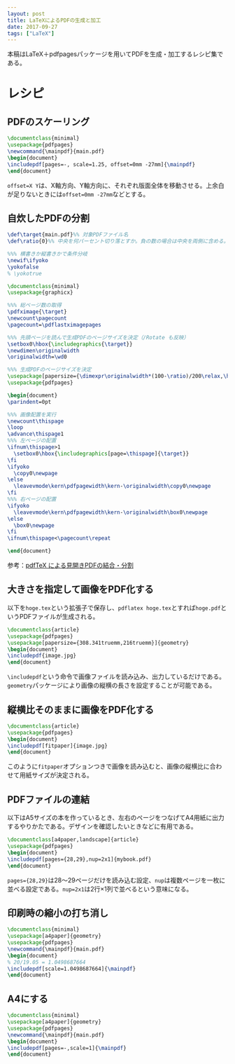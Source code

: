 ```yaml
---
layout: post
title: LaTeXによるPDFの生成と加工
date: 2017-09-27
tags: ["LaTeX"]
---
```


本稿はLaTeX＋pdfpagesパッケージを用いてPDFを生成・加工するレシピ集である。

# レシピ
## PDFのスケーリング
```tex
\documentclass{minimal}
\usepackage{pdfpages}
\newcommand{\mainpdf}{main.pdf}
\begin{document}
\includepdf[pages=-, scale=1.25, offset=0mm -27mm]{\mainpdf}
\end{document}
```

`offset=X Y`は、X軸方向、Y軸方向に、それぞれ版面全体を移動させる。上余白が足りないときには`offset=0mm -27mm`などとする。

## 自炊したPDFの分割
```tex
\def\target{main.pdf}%% 対象PDFファイル名
\def\ratio{0}%% 中央を何パーセント切り落とすか。負の数の場合は中央を両側に含める。-99〜99の百分率値を指定。

%%% 横書きか縦書きかで条件分岐
\newif\ifyoko
\yokofalse
% \yokotrue

\documentclass{minimal}
\usepackage{graphicx}

%%% 総ページ数の取得
\pdfximage{\target}
\newcount\pagecount
\pagecount=\pdflastximagepages

%%% 先頭ページを読んで生成PDFのページサイズを決定（/Rotate も反映）
\setbox0\hbox{\includegraphics{\target}}
\newdimen\originalwidth
\originalwidth=\wd0

%%% 生成PDFのページサイズを決定
\usepackage[papersize={\dimexpr\originalwidth*(100-\ratio)/200\relax,\ht0},margin=0pt]{geometry}
\usepackage{pdfpages}

\begin{document}
\parindent=0pt

%%% 画像配置を実行
\newcount\thispage
\loop
\advance\thispage1
%%% 左ページの配置
\ifnum\thispage>1
  \setbox0\hbox{\includegraphics[page=\thispage]{\target}}
\fi
\ifyoko
  \copy0\newpage
\else
  \leavevmode\kern\pdfpagewidth\kern-\originalwidth\copy0\newpage
\fi
%%% 右ページの配置
\ifyoko
  \leavevmode\kern\pdfpagewidth\kern-\originalwidth\box0\newpage
\else
  \box0\newpage
\fi
\ifnum\thispage<\pagecount\repeat

\end{document}
```

参考：[pdfTeX による見開きPDFの結合・分割](https://doratex.hatenablog.jp/entry/20160610/1465560005)

## 大きさを指定して画像をPDF化する
以下を`hoge.tex`という拡張子で保存し、`pdflatex hoge.tex`とすれば`hoge.pdf`というPDFファイルが生成される。

```tex
\documentclass{article}
\usepackage{pdfpages}
\usepackage[papersize={308.341truemm,216truemm}]{geometry}
\begin{document}
\includepdf{image.jpg}
\end{document}
```

`\includepdf`という命令で画像ファイルを読み込み、出力しているだけである。`geometry`パッケージにより画像の縦横の長さを設定することが可能である。


## 縦横比そのままに画像をPDF化する
```tex
\documentclass{article}
\usepackage{pdfpages}
\begin{document}
\includepdf[fitpaper]{image.jpg}
\end{document}
```

このように`fitpaper`オプションつきで画像を読み込むと、画像の縦横比に合わせて用紙サイズが決定される。

## PDFファイルの連結
以下はA5サイズの本を作っているとき、左右のページをつなげてA4用紙に出力するやりかたである。デザインを確認したいときなどに有用である。

```tex
\documentclass[a4paper,landscape]{article}
\usepackage{pdfpages}
\begin{document}
\includepdf[pages={28,29},nup=2x1]{mybook.pdf}
\end{document}
```

`pages={28,29}`は28～29ページだけを読み込む設定、`nup`は複数ページを一枚に並べる設定である。`nup=2x1`は2行×1列で並べるという意味になる。

<!-- ## 自炊したPDFファイルの加工と連結

```tex
\documentclass{article}
\usepackage{pdfpages}
\usepackage[a5paper]{geometry}
\begin{document}
\includepdf[pages=-,scale=1.25,offset=-14mm -23mm]{1.pdf}
\includepdf[pages=-,scale=1.25,offset=-14mm -23mm]{2.pdf}
\includepdf[pages=-,scale=1.25,offset=-14mm -23mm]{3.pdf}
\includepdf[pages=-,scale=1.25,offset=-14mm -23mm]{4.pdf}
\includepdf[pages=-,scale=1.25,offset=-14mm -23mm]{5.pdf}
\includepdf[pages=-,scale=1.25,offset=-14mm -23mm]{6.pdf}
\includepdf[pages=-,scale=1.25,offset=-14mm -23mm]{7.pdf}
\end{document}
```

```tex
\documentclass{article}
\usepackage{pdfpages}
\usepackage[a4paper,landscape]{geometry}
\newcount\K
\newcommand{\createPDF}{%
    \K=0
    \loop\ifnum\K<134 % while(K<pagecount)
        \includepdf[pages=-,scale=1.15,offset=-12mm 2mm]{\the\K.png}
    \advance\K by 1 % K++
    \repeat % end while
}
\begin{document}
\createPDF
\end{document}
```

scaleオプションとoffsetオプションを指定してやると周囲の切り落としが可能となる。 -->

<!-- ## 奇数ページ・偶数ページで異なる処理をする

```tex
\documentclass{article}
\usepackage{pdfpages}
\usepackage[a4paper]{geometry}
\newcommand{\targetpdf}{main.pdf}
\pdfximage{\targetpdf}
\newcount\pagecount
\pagecount=\pdflastximagepages
\advance\pagecount by 1
\newcount\K
\newcommand{\createPDF}{%
    \K=1
    \loop\ifnum\K<\pagecount
        \ifodd\K
            \includepdf[pages={\the\K},scale=1.25,offset=0mm -20mm]{\targetpdf}
        \else
            \includepdf[pages={\the\K},scale=1.25,offset=-15mm -20mm]{\targetpdf}
        \fi
    \advance\K by 1
    \repeat
}
\begin{document}
\createPDF
\end{document}
``` -->

## 印刷時の縮小の打ち消し
```tex
\documentclass{minimal}
\usepackage[a4paper]{geometry}
\usepackage{pdfpages}
\newcommand{\mainpdf}{main.pdf}
\begin{document}
% 20/19.05 = 1.0498687664
\includepdf[scale=1.0498687664]{\mainpdf}
\end{document}
```

## A4にする
```tex
\documentclass{minimal}
\usepackage[a4paper]{geometry}
\usepackage{pdfpages}
\newcommand{\mainpdf}{main.pdf}
\begin{document}
\includepdf[pages=-,scale=1]{\mainpdf}
\end{document}
```
